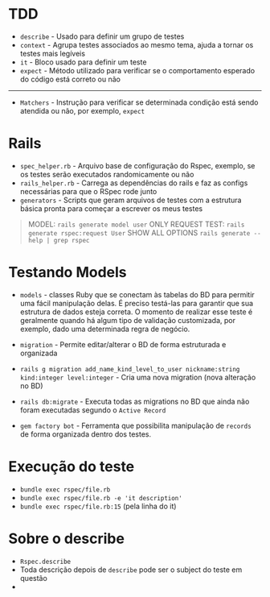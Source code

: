 # TDD

- `describe`  - Usado para definir um grupo de testes
- `context`   - Agrupa testes associados ao mesmo tema, ajuda a tornar os testes mais legíveis
- `it`        - Bloco usado para definir um teste
- `expect`    - Método utilizado para verificar se o comportamento esperado do código está correto ou não
---
- `Matchers` - Instrução para verificar se determinada condição está sendo atendida ou não, por exemplo, `expect`

# Rails

- `spec_helper.rb`  - Arquivo base de configuração do Rspec, exemplo, se os testes serão executados randomicamente ou não
- `rails_helper.rb` - Carrega as dependências do rails e faz as configs necessárias para que o RSpec rode junto
- `generators`      - Scripts que geram arquivos de testes com a estrutura básica pronta para começar a escrever os meus testes
> MODEL:                `rails generate model user`
> ONLY REQUEST TEST:    `rails generate rspec:request User`
> SHOW ALL OPTIONS      `rails generate --help | grep rspec`

# Testando Models

- `models` - classes Ruby que se conectam às tabelas do BD para permitir uma fácil manipulação delas.
É preciso testá-las para garantir que sua estrutura de dados esteja correta. O momento de realizar esse teste é geralmente quando há algum tipo de validação customizada, por exemplo, dado uma determinada regra de negócio.

- `migration` - Permite editar/alterar o BD de forma estruturada e organizada
- `rails g migration add_name_kind_level_to_user nickname:string kind:integer level:integer` - Cria uma nova migration (nova alteração no BD)
- `rails db:migrate` - Executa todas as migrations no BD que ainda não foram executadas segundo o `Active Record`

- `gem factory bot` - Ferramenta que possibilita manipulação de `records` de forma organizada dentro dos testes.

# Execução do teste
- `bundle exec rspec/file.rb`
- `bundle exec rspec/file.rb -e 'it description'`
- `bundle exec rspec/file.rb:15` (pela linha do it)

# Sobre o describe
- `Rspec.describe`
- Toda descrição depois de `describe` pode ser o subject do teste em questão
- 